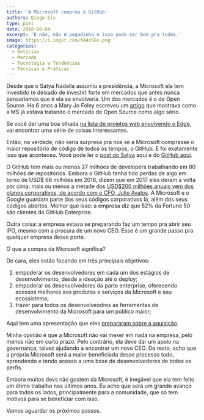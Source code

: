 ```yaml
---
title: 'A Microsoft comprou o GitHub'
authors: Diego Eis
type: post
date: 2018-06-04
excerpt: 'E não, não é pegadinha e isso pode ser bom pra todos.'
image: https://i.imgur.com/tA4zSGv.png
categories:
  - Notícias
  - Mercado
  - Tecnologia e Tendências
  - Técnicas e Práticas
---
```


Desde que o Satya Nadella assumiu a presidência, a Microsoft ela tem investido (e deixado de investir) forte em mercados que antes nunca pensaríamos que é ela se envolveria. Um dos mercados é o de Open Source. Ha 6 anos a Mary Jo Foley escreveu um [artigo](https://www.zdnet.com/article/microsoft-is-serious-about-open-source-10-proof-points/) que mostrava como a MS já estava tratando o mercado de Open Source como algo sério. 

Se você der uma boa olhada [na lista de projetos web envolvendo o Edge](https://developer.microsoft.com/en-us/microsoft-edge/community/oss/), vai encontrar uma série de coisas interessantes.

Então, na verdade, não seria surpresa pra nós se a Microsoft comprasse o maior repositório de código de todos os tempos, o GitHub. E foi exatamente isso que aconteceu. 
Você pode ler o [post do Satya](https://blogs.microsoft.com/blog/2018/06/04/microsoft-github-empowering-developers/) aqui e do [GitHub aqui](https://blog.github.com/2018-06-04-github-microsoft/).

O GitHub tem mais ou menos 27 milhões de developers trabalhando em 80 milhões de repositórios. Embora o GitHub tenha tido perdas de algo em torno de USD$ 66 milhões em 2016, dizem que em 2017 eles deram a volta por cima: mais ou menos a metade dos [USD$200 milhões anuais vem dos planos corporativos, de acordo com o CFO, Julio Avalos](https://www.businessinsider.com/githubs-enterprise-service-brings-in-half-its-200-million-in-sales-2017-10). 
A Microsoft e o Google guardam parte dos seus códigos corporativos lá, além dos seus códigos abertos. Melhor que isso: a empresa diz que 52% da Fortune 50 são clientes do GitHub Enterprise. 

Outra coisa: a empresa estava se preparando faz um tempo pra abrir seu IPO, mesmo com a procura de um novo CEO. Esse é um grande passo pra qualquer empresa desse porte.

O que a compra da Microsoft significa?

De  cara, eles estão focando em três principais objetivos: 

1. empoderar os desenvolvedores em cada um dos estágios de desenvolvimento, desde a ideação até o deploy;
1. empoderar os desenvolvedores da parte enterprise, oferecendo acessos melhores aos produtos e serviços da Microsoft e seu ecossistema;
1. trazer para todos os desenvolveodres as ferramentas de desenvolvimento da Microsoft para um público maior;

Aqui tem uma apresentação que eles [prepararam sobre a aquisição](https://view.officeapps.live.com/op/view.aspx?src=https://c.s-microsoft.com/en-us/CMSFiles/calldeck.pptx?version=f3eef72b-35d3-95b2-4fda-73a47f805c7f).

Minha opinião é que a Microsoft não vai mexer em nada na empresa, pelo menos não em curto prazo. Pelo contrário, ela deve dar um apoio na governança, talvez ajudando a encontrar um novo CEO. De resto, acho que a própria Microsoft será a maior beneficiada desse processo todo, aprendendo e tendo acesso a uma base de desenvolvedores de todos os perfis. 

Embora muitos devs não gostem da Microsoft, é inegável que ela tem feito um ótimo trabalho nos últimos anos. Eu acho que será um grande avanço para todos os lados, principalmente para a comunidade, que só tem motivos para se beneficiar com isso.

Vamos aguardar os próximos passos.
